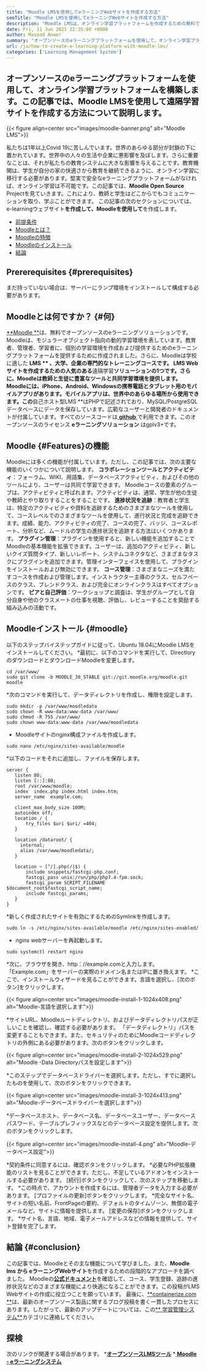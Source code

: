 ```yaml
---
title: "Moodle LMSを使用してeラーニングWebサイトを作成する方法" 
seoTitle: "Moodle LMSを使用してeラーニングWebサイトを作成する方法" 
description: "Moodle LMSは、オンライン学習プラットフォームを作成するための無料でオープンソースのeラーニングソリューションです。それに慣れるためのガイドをチェックしてください。" 
date: Fri, 11 Jun 2021 22:35:00 +0000
author: Masood Anwer
summary: "オープンソースのeラーニングプラットフォームを使用して、オンライン学習プラットフォームを構築します。この記事では、Moodle LMSを使用して遠隔学習サイトを作成する方法について説明します。" 
url: /ja/how-to-create-e-learning-platform-with-moodle-lms/
categories: ['Learning Management System']
---
```


## オープンソースのeラーニングプラットフォームを使用して、オンライン学習プラットフォームを構築します。この記事では、Moodle LMSを使用して遠隔学習サイトを作成する方法について説明します。

{{< figure align=center src="images/moodle-banner.png" alt="Moodle LMS">}}

私たちは1年以上Covid 19に苦しんでいます。世界のあらゆる部分が封鎖の下に置かれています。世界中の人々の生活や企業に悪影響を及ぼします。さらに重要なことは、それが私たちの教育システムに大きな影響を与えることです。教育機関は、学生が自分の家の快適さから教育を継続できるように、オンライン学習に移行する必要があります。堅実で安全なeラーニングプラットフォームがなければ、オンライン学習は不可能です。この記事では、**Moodle Open Source**  Projectを見ていきます。これにより、教師と学生はどこからでもコミュニケーションを取り、学ぶことができます。
この記事の次のセクションについては、e-learningウェブサイト**を作成して、Moodleを使用して**を作成します。
  * [前提条件][1]
  * [Moodleとは？][2]
  * [Moodleの特徴][3]
  * [Moodleのインストール][4]
  * [結論][5]

## Prererequisites   {#prerequisites}
まだ持っていない場合は、サーバーにランプ環境をインストールして構成する必要があります。

## Moodleとは何ですか？   {#何}
[**Moodle **][6]は、無料でオープンソースのeラーニングソリューションです。 Moodleは、モジュラーオブジェクト指向の動的学習環境を表しています。教育者、管理者、学習者に、個別の学習環境を作成および提供するためのeラーニングプラットフォームを提供するために作成されました。さらに、Moodleは学校に適した **LMS ** 、大学、企業の専門的なトレーニングコースです。 LMS Webサイトを作成するための人気のある**遠隔学習**ソリューションの1つです。さらに、Moodleは教師と生徒に豊富なツールと共同学習環境を提供します。 Moodleには、iPhone、Android、Windowsの携帯電話とタブレット用のモバイルアプリがあります。モバイルアプリは、世界中のあらゆる場所から使用できます。この**自己ホスト型LMS **はPHPで記述されており、MySQL/PostgreSQLデータベースにデータを保存しています。広範なユーザーと開発者のドキュメントが付属しています。すべてのソースコードは[ **github**  ][7]で利用できます。このオープンソースのライセンス **eラーニングソリューション** はgplv3+です。

## Moodle   {#Features}の機能
Moodleには多くの機能が付属しています。ただし、この記事では、次の主要な機能のいくつかについて説明します。
**コラボレーションツールとアクティビティ**：フォーラム、WIKI、用語集、データベースアクティビティ、およびその他のツールにより、ユーザーは共同で学習できます。 Moodleコースの要素のグループは、アクティビティと呼ばれます。アクティビティは、通常、学生が他の生徒や教師とやり取りすることをすることです。
**進捗状況を追跡**：教育者と学生は、特定のアクティビティや資料を追跡するためのさまざまなツールを使用して、コースレベルでのさまざまなツールを使用して、進行状況と完成を追跡できます。成績、能力、アクティビティの完了、コースの完了、バッジ、コースレポート、分析など、ムードルの学生の進捗状況を追跡する方法はいくつかあります。
**プラグイン管理**：プラグインを使用すると、新しい機能を追加することでMoodleの基本機能を拡張できます。ユーザーは、追加のアクティビティ、新しいクイズ質問タイプ、新しいレポート、システムコネクタなど、さまざまなタスクにプラグインを追加できます。管理インターフェイスを使用して、プラグインをインストールおよび無効にできます。
**コース管理**：さまざまなニーズを満たすコースを作成および管理します。インストラクター主導のクラス、セルフペースのクラス、ブレンドクラス、および完全にオンラインクラスはすべてオプションです。
**ピアと自己評価**：ワークショップと調査は、学生がグループとして自分自身や他のクラスメートの仕事を視聴、評価し、レビューすることを奨励する組み込みの活動です。

## Moodleインストール {#moodle}
以下のステップバイステップガイドに従って、Ubuntu 18.04にMoodle LMSをインストールしてください。
  *最初に、以下のコマンドを実行して、DirectloryのダウンロードとダウンロードMoodleを変更します。
```
cd /var/www/
sudo git clone -b MOODLE_38_STABLE git://git.moodle.org/moodle.git moodle
```
  *次のコマンドを実行して、データディレクトリを作成し、権限を設定します。
```
sudo mkdir -p /var/www/moodledata
sudo chown -R www-data:www-data /var/www/
sudo chmod -R 755 /var/www/
sudo chown www-data:www-data /var/www/moodledata
```
  * Moodleサイトのnginx構成ファイルを作成します。
```
sudo nano /etc/nginx/sites-available/moodle
```
  *以下のコードをそれに追加し、ファイルを保存します。
```
server {
   listen 80;
   listen [::]:80;
   root /var/www/moodle;
   index  index.php index.html index.htm;
   server_name  example.com;

   client_max_body_size 100M;
   autoindex off;
   location / {
       try_files $uri $uri/ =404;
   }

   location /dataroot/ {
     internal;
     alias /var/www/moodledata/;
   }

   location ~ [^/].php(/|$) {
       include snippets/fastcgi-php.conf;
       fastcgi_pass unix:/run/php/php7.4-fpm.sock;
       fastcgi_param SCRIPT_FILENAME $document_root$fastcgi_script_name;
       include fastcgi_params;
   }
}
```
  *新しく作成されたサイトを有効にするためのSymlinkを作成します。
```
sudo ln -s /etc/nginx/sites-available/moodle /etc/nginx/sites-enabled/
```
  * nginx webサーバーを再起動します。
```
sudo systemctl restart nginx
```
  *次に、ブラウザを開き、http：//example.comと入力します。 「Example.com」をサーバーの実際のドメイン名またはIPに置き換えます。
  *ここで、インストールウィザードを見ることができます。言語を選択し、[次のボタン]をクリックします。

{{< figure align=center src="images/moodle-install-1-1024x408.png" alt="Moodle-言語を選択します">}}

  *サイトURL、Moodleルートディレクトリ、およびデータディレクトリパスが正しいことを確認し、確認する必要があります。 「データディレクトリ」パスを変更することもできます。また、セキュリティのためにMoodleコードディレクトリの外側にある必要があります。次のボタンをクリックします。

{{< figure align=center src="images/moodle-install-2-1024x529.png" alt="Moodle -Data Directoryパスを設定します">}}

  *このステップでデータベースドライバーを選択します。ただし、すでに選択したものを使用して、次のボタンをクリックできます。

{{< figure align=center src="images/moodle-install-3-1024x413.png" alt="Moodle-データベースドライバーを選択します">}}

  *データベースホスト、データベース名、データベースユーザー、データベースパスワード、テーブルプレフィックスなどのデータベース設定を提供します。次のボタンをクリックします。

{{< figure align=center src="images/moodle-install-4.png" alt="Moodle-データベース設定">}}

  *契約条件に同意するには、確認ボタンをクリックします。
  *必要なPHP拡張機能のリストを見ることができます。ただし、不足しているアドオンをインストールする必要があります。 [続行]ボタンをクリックして、次のステップを移動します。
  *この時点で、アカウントを作成するには、管理者データを入力する必要があります。 [プロファイルの更新]ボタンをクリックします。
  *完全なサイト名、サイトの短い名前、FrontPageの要約、デフォルトのタイムゾーン、無償の電子メールなど、サイトに情報を提供します。 [変更の保存]ボタンをクリックします。
  *サイト名、言語、地域、電子メールアドレスなどの情報を提供して、サイト登録を完了します。

## 結論 {#conclusion}
この記事では、Moodleとその主な機能について学びました。また、**Moodle lms **から**  eラーニングWebサイト**を作成するための段階的なアプローチを調べました。 Moodleの[**公式ドキュメント**][8]を確認して、コース、学生登録、追跡の進捗状況などのさまざまな機能により快適になることができます。この投稿がLMS Webサイトの作成に役立つことを願っています。
最後に、[**containerize.com **][9]は、最新のオープンソース製品に関するブログ投稿を書く一貫したプロセスにあります。したがって、最新のアップデートについては、この[** 学習管理システム**][10]カテゴリに連絡してください。

## 探検
次のリンクが関連する場合があります。
  *[**オープンソースLMSツール**][11]
  *[ **Moodle  -  eラーニングシステム** ][12]

  
[1]: #Prerequisites
[2]: #What
[3]: #Features
[4]: #Moodle
[5]: #Conclusion
[6]: https://moodle.org/
[7]: https://github.com/moodle/moodle
[8]: https://docs.moodle.org/
[9]: https://containerize.com
[10]: https://blog.containerize.com/category/learning-management-system/
[11]: https://products.containerize.com/lms/
[12]: https://products.containerize.com/lms/moodle/
